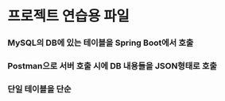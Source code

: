 # 프로젝트 연습용 파일
### MySQL의 DB에 있는 테이블을 Spring Boot에서 호출
### Postman으로 서버 호출 시에 DB 내용들을 JSON형태로 호출
### 단일 테이블을 단순 
